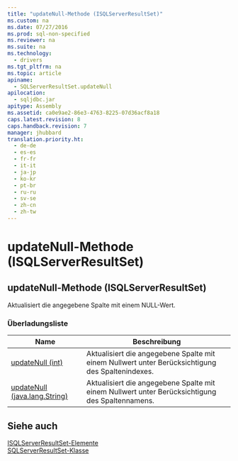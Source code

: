 ```yaml
---
title: "updateNull-Methode (ISQLServerResultSet)"
ms.custom: na
ms.date: 07/27/2016
ms.prod: sql-non-specified
ms.reviewer: na
ms.suite: na
ms.technology: 
  - drivers
ms.tgt_pltfrm: na
ms.topic: article
apiname: 
  - SQLServerResultSet.updateNull
apilocation: 
  - sqljdbc.jar
apitype: Assembly
ms.assetid: ca0e9ae2-86e3-4763-8225-07d36acf8a18
caps.latest.revision: 8
caps.handback.revision: 7
manager: jhubbard
translation.priority.ht: 
  - de-de
  - es-es
  - fr-fr
  - it-it
  - ja-jp
  - ko-kr
  - pt-br
  - ru-ru
  - sv-se
  - zh-cn
  - zh-tw
---
```

# updateNull-Methode (ISQLServerResultSet)
    
## updateNull\-Methode \(ISQLServerResultSet\)  
 Aktualisiert die angegebene Spalte mit einem NULL\-Wert.  
  
### Überladungsliste  
  
|Name|Beschreibung|  
|----------|------------------|  
|[updateNull \(int\)](../content/updateNull-Method--int-.md)|Aktualisiert die angegebene Spalte mit einem Nullwert unter Berücksichtigung des Spaltenindexes.|  
|[updateNull \(java.lang.String\)](../content/updateNull-Method--java.lang.String-.md)|Aktualisiert die angegebene Spalte mit einem Nullwert unter Berücksichtigung des Spaltennamens.|  
  
## Siehe auch  
 [ISQLServerResultSet-Elemente](../content/SQLServerResultSet-Members.md)   
 [SQLServerResultSet-Klasse](../content/SQLServerResultSet-Class.md)  
  
  